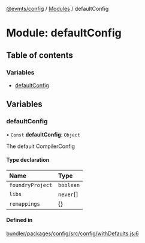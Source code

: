 [@evmts/config](../README.md) / [Modules](../modules.md) / defaultConfig

# Module: defaultConfig

## Table of contents

### Variables

- [defaultConfig](defaultConfig.md#defaultconfig)

## Variables

### defaultConfig

• `Const` **defaultConfig**: `Object`

The default CompilerConfig

#### Type declaration

| Name | Type |
| :------ | :------ |
| `foundryProject` | `boolean` |
| `libs` | `never`[] |
| `remappings` | {} |

#### Defined in

[bundler/packages/config/src/config/withDefaults.js:6](https://github.com/evmts/evmts-monorepo/blob/main/bundler/packages/config/src/config/withDefaults.js#L6)
